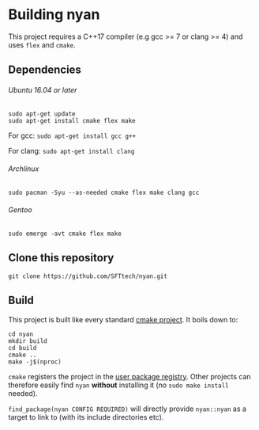 # Building nyan

This project requires a C++17 compiler (e.g gcc >= 7 or clang >= 4) and
uses `flex` and `cmake`.


## Dependencies

###### Ubuntu 16.04 or later

```
sudo apt-get update
sudo apt-get install cmake flex make
```

For gcc: `sudo apt-get install gcc g++`

For clang: `sudo apt-get install clang`


###### Archlinux

```
sudo pacman -Syu --as-needed cmake flex make clang gcc
```

###### Gentoo

```
sudo emerge -avt cmake flex make
```

## Clone this repository

```
git clone https://github.com/SFTtech/nyan.git
```

## Build

This project is built like every standard [cmake project](http://lmgtfy.com/?q=building+a+cmake+project). It boils down to:

```
cd nyan
mkdir build
cd build
cmake ..
make -j$(nproc)
```

`cmake` registers the project in the [user package registry](https://cmake.org/cmake/help/latest/manual/cmake-packages.7.html#user-package-registry).
Other projects can therefore easily find `nyan` **without** installing it
(no `sudo make install` needed).

`find_package(nyan CONFIG REQUIRED)` will directly provide `nyan::nyan` as a
target to link to (with its include directories etc).
